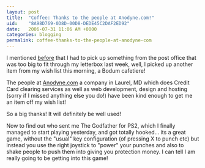 ```yaml
---
layout: post
title:  "Coffee: Thanks to the people at Anodyne.com!"
uid:	"8A98D769-0D8D-00D8-DEDE45C2DAF2ED92"
date:   2006-07-31 11:06 AM +0000
categories: blogging
permalink: coffee-thanks-to-the-people-at-anodyne-com
---
```

I mentioned <a href="http://www.markdrew.co.uk/blog/index.cfm/2006/7/26/Horses-heads-and-unrefusable-offers">before</a> that I had to pick up something from the post office that was too big to fit through my letterbox last week, well, I picked up another item from my wish list this morning, a Bodum cafetiere!

The people at <a href="http://www.anodyne.com">Anodyne.com</a> a company in Laurel, MD which does Credit Card clearing services as well as web development, design and hosting (sorry if I missed anything else you do!) have been kind enough to get me an item off my wish list!

So a big thanks! It will definitely be well used!

Now to find out who sent me The Godfather for PS2, which I finally managed to start playing yesterday, and got totally hooked... its a great game, without the "usual" key configuration (of pressing X to punch etc) but instead you use the right joystick to "power" your punches and also to shake people to push them into giving you protection money. I can tell I am really going to be getting into this game!